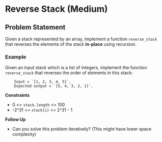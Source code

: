 # Reverse Stack (Medium)

## **Problem Statement**

Given a stack represented by an array, implement a function `reverse_stack` that reverses the elements of the stack **in-place** using recursion.

### **Example**
Given an input stack which is a list of integers, implement the function `reverse_stack` that reverses the order of elements in this stack:

        Input = `[1, 2, 3, 4, 5]`, 
        Expected output = `[5, 4, 3, 2, 1]`.



**Constraints**

* 0 <= `stack.length` <= 100
* -2^31 <= `stack[i]` <= 2^31 - 1

**Follow Up**

* Can you solve this problem iteratively? (This might have lower space complexity)